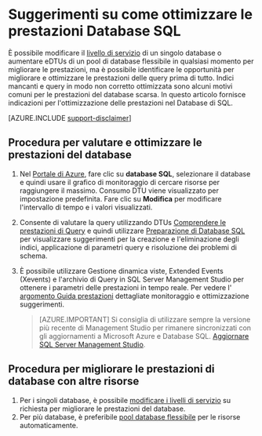<properties
    pageTitle="Suggerimenti di ottimizzazione delle prestazioni di Database SQL | Microsoft Azure"
    description="Suggerimenti per l'ottimizzazione delle prestazioni nel Database di SQL Azure la valutazione e analisi utilizzo software."
    services="sql-database"
    documentationCenter=""
    authors="v-shysun"
    manager="felixwu"
    editor=""
    keywords="SQL ottimizzazione delle prestazioni, database ottimizzazione delle prestazioni, suggerimenti, di ottimizzazione delle prestazioni sql ottimizzazione delle prestazioni di database di sql"/>

<tags
    ms.service="sql-database"
    ms.workload="data-management"
    ms.tgt_pltfrm="na"
    ms.devlang="na"
    ms.topic="article"
    ms.date="09/13/2016"
    ms.author="v-shysun"/>

# <a name="sql-database-performance-tuning-tips"></a>Suggerimenti su come ottimizzare le prestazioni Database SQL
È possibile modificare il [livello di servizio](sql-database-service-tiers.md) di un singolo database o aumentare eDTUs di un pool di database flessibile in qualsiasi momento per migliorare le prestazioni, ma è possibile identificare le opportunità per migliorare e ottimizzare le prestazioni delle query prima di tutto. Indici mancanti e query in modo non corretto ottimizzata sono alcuni motivi comuni per le prestazioni del database scarsa. In questo articolo fornisce indicazioni per l'ottimizzazione delle prestazioni nel Database di SQL.

[AZURE.INCLUDE [support-disclaimer](../../includes/support-disclaimer.md)]

## <a name="steps-to-evaluate-and-tune-database-performance"></a>Procedura per valutare e ottimizzare le prestazioni del database
1.  Nel [Portale di Azure](https://portal.azure.com), fare clic su **database SQL**, selezionare il database e quindi usare il grafico di monitoraggio di cercare risorse per raggiungere il massimo. Consumo DTU viene visualizzato per impostazione predefinita. Fare clic su **Modifica** per modificare l'intervallo di tempo e i valori visualizzati.
2.  Consente di valutare la query utilizzando DTUs [Comprendere le prestazioni di Query](sql-database-query-performance.md) e quindi utilizzare [Preparazione di Database SQL](sql-database-advisor.md) per visualizzare suggerimenti per la creazione e l'eliminazione degli indici, applicazione di parametri query e risoluzione dei problemi di schema.
3.  È possibile utilizzare Gestione dinamica viste, Extended Events (Xevents) e l'archivio di Query in SQL Server Management Studio per ottenere i parametri delle prestazioni in tempo reale. Per vedere l' [argomento Guida prestazioni](sql-database-performance-guidance.md) dettagliate monitoraggio e ottimizzazione suggerimenti.


    > [AZURE.IMPORTANT] Si consiglia di utilizzare sempre la versione più recente di Management Studio per rimanere sincronizzati con gli aggiornamenti a Microsoft Azure e Database SQL. [Aggiornare SQL Server Management Studio](https://msdn.microsoft.com/library/mt238290.aspx).


## <a name="steps-to-improve-database-performance-with-more-resources"></a>Procedura per migliorare le prestazioni di database con altre risorse
1.  Per i singoli database, è possibile [modificare i livelli di servizio](sql-database-scale-up.md) su richiesta per migliorare le prestazioni del database.
2.  Per più database, è preferibile [pool database flessibile](sql-database-elastic-pool-guidance.md) per le risorse automaticamente.
